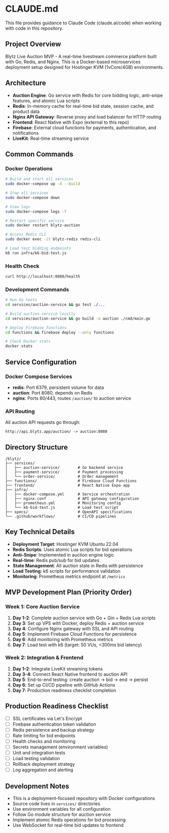 # CLAUDE.md

This file provides guidance to Claude Code (claude.ai/code) when working with code in this repository.

## Project Overview

Blytz Live Auction MVP - A real-time livestream commerce platform built with Go, Redis, and Nginx. This is a Docker-based microservices deployment setup designed for Hostinger KVM (1vCore/4GB) environments.

## Architecture

- **Auction Engine**: Go service with Redis for core bidding logic, anti-snipe features, and atomic Lua scripts
- **Redis**: In-memory cache for real-time bid state, session cache, and product data
- **Nginx API Gateway**: Reverse proxy and load balancer for HTTP routing
- **Frontend**: React Native with Expo (external to this repo)
- **Firebase**: External cloud functions for payments, authentication, and notifications
- **LiveKit**: Real-time streaming service

## Common Commands

### Docker Operations
```bash
# Build and start all services
sudo docker-compose up -d --build

# Stop all services
sudo docker-compose down

# View logs
sudo docker-compose logs -f

# Restart specific service
sudo docker restart blytz-auction

# Access Redis CLI
sudo docker exec -it blytz-redis redis-cli

# Load test bidding endpoints
k6 run infra/k6-bid-test.js
```

### Health Check
```bash
curl http://localhost:8080/health
```

### Development Commands
```bash
# Run Go tests
cd services/auction-service && go test ./...

# Build auction service locally
cd services/auction-service && go build -o auction ./cmd/main.go

# Deploy Firebase functions
cd functions && firebase deploy --only functions

# Check Docker stats
docker stats
```

## Service Configuration

### Docker Compose Services
- **redis**: Port 6379, persistent volume for data
- **auction**: Port 8080, depends on Redis
- **nginx**: Ports 80/443, routes `/auction/` to auction service

### API Routing
All auction API requests go through:
```
http://api.blytz.app/auction/ -> auction:8080
```

## Directory Structure
```
/blytz/
├── services/
│   ├── auction-service/        # Go backend service
│   ├── payment-service/        # Payment processing
│   └── order-service/          # Order management
├── functions/                  # Firebase Cloud Functions
├── frontend/                   # React Native Expo app
├── infra/
│   ├── docker-compose.yml      # Service orchestration
│   ├── nginx.conf              # API gateway configuration
│   ├── prometheus.yml          # Monitoring config
│   └── k6-bid-test.js          # Load test script
├── specs/                      # OpenAPI specifications
└── .github/workflows/          # CI/CD pipelines
```

## Key Technical Details

- **Deployment Target**: Hostinger KVM Ubuntu 22.04
- **Redis Scripts**: Uses atomic Lua scripts for bid operations
- **Anti-Snipe**: Implemented in auction engine logic
- **Real-time**: Redis pub/sub for bid updates
- **State Management**: All auction state in Redis with persistence
- **Load Testing**: k6 scripts for performance validation
- **Monitoring**: Prometheus metrics endpoint at `/metrics`

## MVP Development Plan (Priority Order)

### Week 1: Core Auction Service
1. **Day 1-2**: Complete auction service with Go + Gin + Redis Lua scripts
2. **Day 3**: Set up VPS with Docker, deploy Redis + auction service
3. **Day 4**: Configure Nginx gateway with SSL and API routing
4. **Day 5**: Implement Firebase Cloud Functions for persistence
5. **Day 6**: Add monitoring with Prometheus metrics
6. **Day 7**: Load test with k6 (target: 50 VUs, <300ms bid latency)

### Week 2: Integration & Frontend
1. **Day 1-2**: Integrate LiveKit streaming tokens
2. **Day 3-4**: Connect React Native frontend to auction API
3. **Day 5**: End-to-end testing: create auction → bid → end → persist
4. **Day 6**: Set up CI/CD pipeline with GitHub Actions
5. **Day 7**: Production readiness checklist completion

## Production Readiness Checklist

- [ ] SSL certificates via Let's Encrypt
- [ ] Firebase authentication token validation
- [ ] Redis persistence and backup strategy
- [ ] Rate limiting for bid endpoints
- [ ] Health checks and monitoring
- [ ] Secrets management (environment variables)
- [ ] Unit and integration tests
- [ ] Load testing validation
- [ ] Rollback deployment strategy
- [ ] Log aggregation and alerting

## Development Notes

- This is a deployment-focused repository with Docker configurations
- Source code lives in `services/` directories
- Use environment variables for all configuration
- Follow Go module structure for auction service
- Implement atomic Redis operations for bid processing
- Use WebSocket for real-time bid updates to frontend